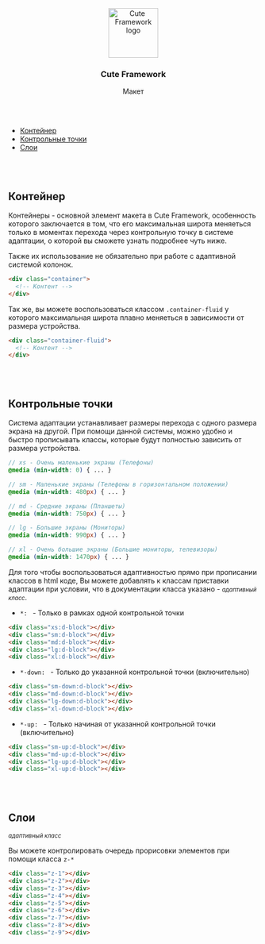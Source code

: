 <br>
<br>
<p align="center">
    <img src="https://user-images.githubusercontent.com/20378514/55952557-9487f800-5c62-11e9-8ce3-b145b9182c74.png" alt="Cute Framework logo" width="100" height="100">
</p>
<h3 align="center">Cute Framework</h3>
<p align="center">Макет</p>
<br>
<br>

- [Контейнер](#контейнер)
- [Контрольные точки](#контрольные-точки)
- [Слои](#слои)

<br>
<br>

## Контейнер

Контейнеры - основной элемент макета в Cute Framework, особенность которого заключается в том, что его максимальная 
широта меняеться только в моментах перехода через контрольную точку в системе адаптации, о которой вы сможете узнать 
подробнее чуть ниже. 

Также их использование не обязательно при работе с адаптивной системой колонок. 

```html
<div class="container">
  <!-- Контент -->
</div>
```

Так же, вы можете воспользоваться классом `.container-fluid` у которого максимальная широта плавно меняеться в 
зависимости от размера устройства. 


```html
<div class="container-fluid">
  <!-- Контент -->
</div>
```

<br>
<br>

## Контрольные точки

Система адаптации устанавливает размеры перехода с одного размера экрана на другой. При помощи данной системы, можно 
удобно и быстро прописывать классы, которые будут полностью зависить от размера устройства. 

```scss
// xs - Очень маленькие экраны (Телефоны)
@media (min-width: 0) { ... }

// sm - Маленькие экраны (Телефоны в горизонтальном положении)
@media (min-width: 480px) { ... }

// md - Средние экраны (Планшеты)
@media (min-width: 750px) { ... }

// lg - Большие экраны (Мониторы)
@media (min-width: 990px) { ... }

// xl - Очень большие экраны (Большие мониторы, телевизоры)
@media (min-width: 1470px) { ... }
```

Для того чтобы воспользоваться адаптивностью прямо при прописании классов в html коде, Вы можете добавлять к классам 
приставки адаптации при условии, что в документации класса указано - <small>_адаптивный класс_</small>.

- `*: ` - Только в рамках одной контрольной точки
```html
<div class="xs:d-block"></div>
<div class="sm:d-block"></div>
<div class="md:d-block"></div>
<div class="lg:d-block"></div>
<div class="xl:d-block"></div>
```

- `*-down: ` - Только до указанной контрольной точки (включительно)
```html
<div class="sm-down:d-block"></div>
<div class="md-down:d-block"></div>
<div class="lg-down:d-block"></div>
<div class="xl-down:d-block"></div>
```

- `*-up: ` - Только начиная от указанной контрольной точки (включительно)
```html
<div class="sm-up:d-block"></div>
<div class="md-up:d-block"></div>
<div class="lg-up:d-block"></div>
<div class="xl-up:d-block"></div>
```

<br>
<br>

## Слои
<small>_адаптивный класс_</small>

Вы можете контролировать очередь прорисовки элементов при помощи класса `z-*`

```html
<div class="z-1"></div>
<div class="z-2"></div>
<div class="z-3"></div>
<div class="z-4"></div>
<div class="z-5"></div>
<div class="z-6"></div>
<div class="z-7"></div>
<div class="z-8"></div>
<div class="z-9"></div>
```